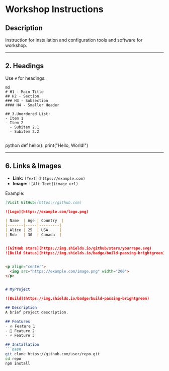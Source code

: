 # Workshop Instructions

## Description
Instruction for installation and configuration tools and software for workshop.


---

## 2. **Headings**
Use `#` for headings:
```
md
# H1 - Main Title
## H2 - Section
### H3 - Subsection
#### H4 - Smaller Header

## 3.Unordered List:
- Item 1
- Item 2
  - Subitem 2.1
  - Subitem 2.2


```
python
def hello():
    print("Hello, World!")


---

## 6. **Links & Images**
- **Link:** `[Text](https://example.com)`
- **Image:** `![Alt Text](image_url)`

Example:
```md
[Visit GitHub](https://github.com)

![Logo](https://example.com/logo.png)

| Name  | Age | Country  |
|-------|-----|---------|
| Alice | 25  | USA     |
| Bob   | 30  | Canada  |


![GitHub stars](https://img.shields.io/github/stars/yourrepo.svg)
![Build Status](https://img.shields.io/badge/build-passing-brightgreen)


<p align="center">
  <img src="https://example.com/image.png" width="200">
</p>


# MyProject

![Build](https://img.shields.io/badge/build-passing-brightgreen)

## Description
A brief project description.

## Features
- 🔥 Feature 1
- 🚀 Feature 2
- ⚡ Feature 3

## Installation
```bash
git clone https://github.com/user/repo.git
cd repo
npm install

